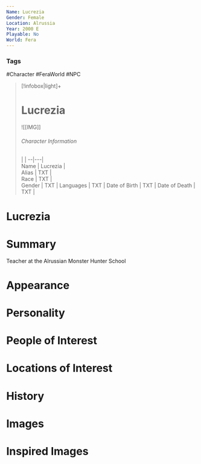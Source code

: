 ```yaml
---
Name: Lucrezia
Gender: Female
Location: Alrussia
Year: 2000 E
Playable: No
World: Fera
---
```


### Tags
#Character  #FeraWorld #NPC 

> [!infobox|light]+  
> # Lucrezia  
> ![[IMG]]  
> ###### Character Information
>  |   |
> --|---|  
> Name | Lucrezia |  
> Alias | TXT |  
> Race | TXT |  
> Gender | TXT |
> Languages | TXT |
> Date of Birth | TXT |
> Date of Death | TXT |

# Lucrezia

# Summary
Teacher at the Alrussian Monster Hunter School

# Appearance

# Personality

# People of Interest

# Locations of Interest

# History

# Images

# Inspired Images
